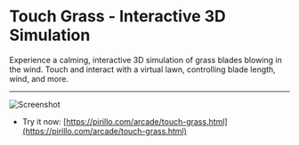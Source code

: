
# Touch Grass - Interactive 3D Simulation

Experience a calming, interactive 3D simulation of grass blades blowing in the wind. Touch and interact with a virtual lawn, controlling blade length, wind, and more.

---

![Screenshot](https://github.com/ChrisPirillo/touch-grass/blob/main/assets/screenshot.png?raw=true)

* Try it now: [https://pirillo.com/arcade/touch-grass.html](https://pirillo.com/arcade/touch-grass.html)
